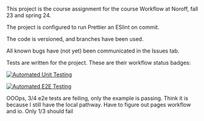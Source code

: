This project is the course assignment for the course Workflow at Noroff, fall 23 and spring 24. 

The project is configured to run Prettier an ESlint on commit.

The code is versioned, and branches have been used.

All known bugs have (not yet) been communicated in the Issues tab.

Tests are written for the project.
These are their workflow status badges:

[![Automated Unit Testing](https://github.com/AniTei/social-media-client/actions/workflows/unit-tests-tir-2355.yml/badge.svg)](https://github.com/AniTei/social-media-client/actions/workflows/unit-tests-tir-2355.yml)

[![Automated E2E Testing](https://github.com/AniTei/social-media-client/actions/workflows/e2e-tests-tir2357.yml/badge.svg)](https://github.com/AniTei/social-media-client/actions/workflows/e2e-tests-tir2357.yml)

OOOps, 3/4 e2e tests are feiling, only the example is passing. Think it is because I still have the local pathway. Have to figure out pages workflow and io. Only 1/3 should fail


